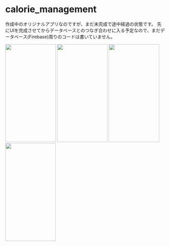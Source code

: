 # calorie_management


作成中のオリジナルアプリなのですが、まだ未完成で途中経過の状態です。
先にUIを完成させてからデータベースとのつなぎ合わせに入る予定なので、まだデータベース(Firebase)周りのコードは書いていません。


<img class="lazy alignnone  wp-image-2733 lazy-loaded" src="http://tefumaru.com/wp-content/uploads/2021/01/food1.gif" data-lazy-type="image" data-lazy-src="http://tefumaru.com/wp-content/uploads/2021/01/food1.gif" alt="" width="159" height="309">

<img class="lazy alignnone  wp-image-2734 lazy-loaded" src="http://tefumaru.com/wp-content/uploads/2021/01/food2.gif" data-lazy-type="image" data-lazy-src="http://tefumaru.com/wp-content/uploads/2021/01/food2.gif" alt="" width="159" height="309">

<img class="lazy alignnone  wp-image-2735 lazy-loaded" src="http://tefumaru.com/wp-content/uploads/2021/01/food3.gif" data-lazy-type="image" data-lazy-src="http://tefumaru.com/wp-content/uploads/2021/01/food3.gif" alt="" width="159" height="309">

<img class="lazy alignnone  wp-image-2736 lazy-loaded" src="http://tefumaru.com/wp-content/uploads/2021/01/food4.gif" data-lazy-type="image" data-lazy-src="http://tefumaru.com/wp-content/uploads/2021/01/food4.gif" alt="" width="159" height="309">
